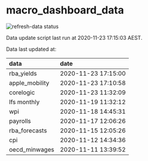 
<!-- README.md is generated from README.Rmd. Please edit that file -->

# macro\_dashboard\_data

<!-- badges: start -->

![refresh-data
status](https://github.com/MattCowgill/macro_dashboard_data/workflows/refresh-data/badge.svg)

<!-- badges: end -->

Data update script last run at 2020-11-23 17:15:03 AEST.

Data last updated at:

| data            | date                |
| :-------------- | :------------------ |
| rba\_yields     | 2020-11-23 17:15:00 |
| apple\_mobility | 2020-11-23 17:10:58 |
| corelogic       | 2020-11-23 11:32:09 |
| lfs monthly     | 2020-11-19 11:32:12 |
| wpi             | 2020-11-18 14:45:31 |
| payrolls        | 2020-11-17 12:06:26 |
| rba\_forecasts  | 2020-11-15 12:05:26 |
| cpi             | 2020-11-12 14:34:36 |
| oecd\_minwages  | 2020-11-11 13:39:52 |
